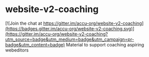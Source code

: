 # website-v2-coaching

[![Join the chat at https://gitter.im/accu-org/website-v2-coaching](https://badges.gitter.im/accu-org/website-v2-coaching.svg)](https://gitter.im/accu-org/website-v2-coaching?utm_source=badge&utm_medium=badge&utm_campaign=pr-badge&utm_content=badge)
Material to support coaching aspiring webeditors
